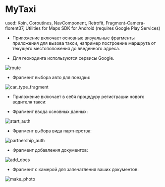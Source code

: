 # MyTaxi
used: Koin, Coroutines, NavComponent, Retrofit, Fragment-Camera-florent37, Utilities for Maps SDK for Android (requires Google Play Services)

* Приложение включает основные визуальные фрагменты приложения для вызова такси, например построение маршрута от текущего местоположения до введенного адреса.

* Для геокодинга  используются сервисы Google.

<img alt="route" src="/ReadMe images/route.png" />

* Фрагмент выбора авто для поездки:

<img alt="car_type_fragment" src="/ReadMe images/car_type_fragment.png" />

* Приложение включает в себя процедуру регистрации нового водителя такси:

* Фрагмент ввода основных данных:

<img alt="start_auth" src="/ReadMe images/start_auth.png" />

* Фрагмент выбора вида партнерства:

<img alt="partnership_auth" src="/ReadMe images/partnership_auth.png" />

* Фрагмент добавления документов:

<img alt="add_docs" src="/ReadMe images/add_docs.png" />

* Фрагмент с камерой для запечатления ваших документов:

<img alt="make_photo" src="/ReadMe images/make_photo.png" />
